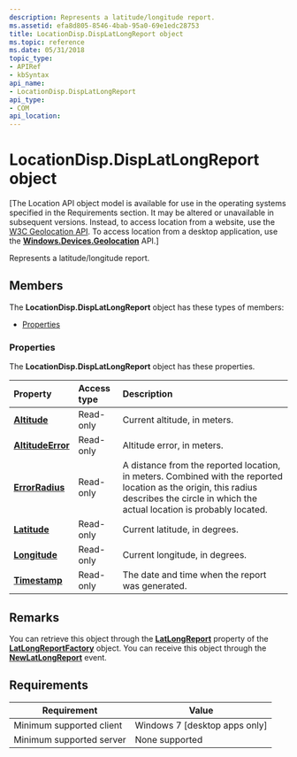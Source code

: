 ```yaml
---
description: Represents a latitude/longitude report.
ms.assetid: efa8d805-8546-4bab-95a0-69e1edc28753
title: LocationDisp.DispLatLongReport object
ms.topic: reference
ms.date: 05/31/2018
topic_type: 
- APIRef
- kbSyntax
api_name: 
- LocationDisp.DispLatLongReport
api_type: 
- COM
api_location: 
---
```


# LocationDisp.DispLatLongReport object

\[The Location API object model is available for use in the operating systems specified in the Requirements section. It may be altered or unavailable in subsequent versions. Instead, to access location from a website, use the [W3C Geolocation API](/previous-versions/windows/internet-explorer/ie-developer/samples/gg589513(v=vs.85)). To access location from a desktop application, use the [**Windows.Devices.Geolocation**](/uwp/api/Windows.Devices.Geolocation) API.\]

Represents a latitude/longitude report.

## Members

The **LocationDisp.DispLatLongReport** object has these types of members:

-   [Properties](#properties)

### Properties

The **LocationDisp.DispLatLongReport** object has these properties.



| Property                                                                         | Access type          | Description                                                                                                                                                                                       |
|:---------------------------------------------------------------------------------|:---------------------|:--------------------------------------------------------------------------------------------------------------------------------------------------------------------------------------------------|
| [**Altitude**](locationdisp-displatlongreport-altitude.md)<br/>           | Read-only<br/> | Current altitude, in meters.<br/>                                                                                                                                                           |
| [**AltitudeError**](locationdisp-displatlongreport-altitudeerror.md)<br/> | Read-only<br/> | Altitude error, in meters.<br/>                                                                                                                                                             |
| [**ErrorRadius**](locationdisp-displatlongreport-errorradius.md)<br/>     | Read-only<br/> | A distance from the reported location, in meters. Combined with the reported location as the origin, this radius describes the circle in which the actual location is probably located.<br/> |
| [**Latitude**](locationdisp-displatlongreport-latitude.md)<br/>           | Read-only<br/> | Current latitude, in degrees.<br/>                                                                                                                                                          |
| [**Longitude**](locationdisp-displatlongreport-longitude.md)<br/>         | Read-only<br/> | Current longitude, in degrees.<br/>                                                                                                                                                         |
| [**Timestamp**](locationdisp-displatlongreport-timestamp.md)<br/>         | Read-only<br/> | The date and time when the report was generated.<br/>                                                                                                                                       |



 

## Remarks

You can retrieve this object through the [**LatLongReport**](locationdisp-latlongreportfactory-latlongreport.md) property of the [**LatLongReportFactory**](locationdisp-latlongreportfactory.md) object. You can receive this object through the [**NewLatLongReport**](newlatlongreport.md) event.

## Requirements



| Requirement | Value |
|-------------------------------------|--------------------------------------------|
| Minimum supported client<br/> | Windows 7 \[desktop apps only\]<br/> |
| Minimum supported server<br/> | None supported<br/>                  |



 

